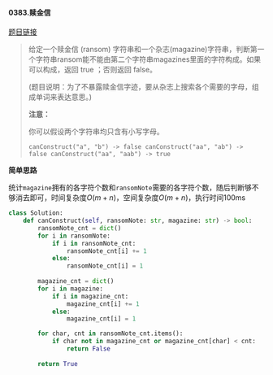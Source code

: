 #### 0383.赎金信


[题目链接](https://leetcode-cn.com/problems/ransom-note)


> 给定一个赎金信 (ransom) 字符串和一个杂志(magazine)字符串，判断第一个字符串ransom能不能由第二个字符串magazines里面的字符构成。如果可以构成，返回 true ；否则返回 false。
>
> (题目说明：为了不暴露赎金信字迹，要从杂志上搜索各个需要的字母，组成单词来表达意思。)
>
> **注意：**
>
> 你可以假设两个字符串均只含有小写字母。
>
> `
> canConstruct("a", "b") -> false
> canConstruct("aa", "ab") -> false
> canConstruct("aa", "aab") -> true
> `

**简单思路**

统计`magazine`拥有的各字符个数和`ransomNote`需要的各字符个数，随后判断够不够消去即可，时间复杂度$O(m + n)$，空间复杂度$O(m + n)$，执行时间100ms

```python
class Solution:
    def canConstruct(self, ransomNote: str, magazine: str) -> bool:
        ransomNote_cnt = dict()
        for i in ransomNote:
            if i in ransomNote_cnt:
                ransomNote_cnt[i] += 1
            else:
                ransomNote_cnt[i] = 1
            
        magazine_cnt = dict()
        for i in magazine:
            if i in magazine_cnt:
                magazine_cnt[i] += 1
            else:
                magazine_cnt[i] = 1

        for char, cnt in ransomNote_cnt.items():
            if char not in magazine_cnt or magazine_cnt[char] < cnt:
                return False
        
        return True
```

